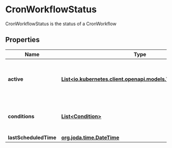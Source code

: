 

# CronWorkflowStatus

CronWorkflowStatus is the status of a CronWorkflow
## Properties

Name | Type | Description | Notes
------------ | ------------- | ------------- | -------------
**active** | [**List&lt;io.kubernetes.client.openapi.models.V1ObjectReference&gt;**](io.kubernetes.client.openapi.models.V1ObjectReference.md) | Active is a list of active workflows stemming from this CronWorkflow |  [optional]
**conditions** | [**List&lt;Condition&gt;**](Condition.md) | Conditions is a list of conditions the CronWorkflow may have |  [optional]
**lastScheduledTime** | [**org.joda.time.DateTime**](org.joda.time.DateTime.md) |  |  [optional]



